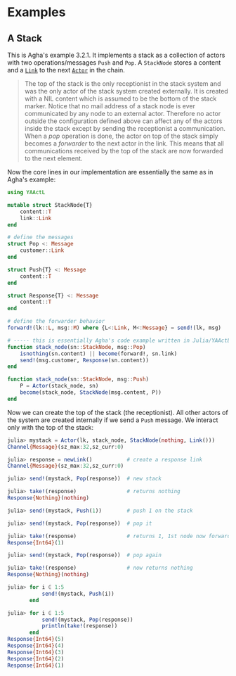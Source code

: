 # Examples

## A Stack

This is Agha's example 3.2.1. It implements a stack as a collection of actors with two operations/messages `Push` and `Pop`. A `StackNode` stores a content and a [`Link`](@ref) to the next [`Actor`](@ref) in the chain.

> The top of the stack is the only receptionist in the stack system and was the only actor of the stack system created externally. It is created with a NIL content which is assumed to be the bottom of the stack marker. Notice that no mail address of a stack node is ever communicated by any node to an external actor. Therefore no actor outside the configuration defined above can affect any of the actors inside the stack except by sending the receptionist a communication. When a *pop* operation is done, the actor on top of the stack simply becomes a *forwarder* to the next actor in the link. This means that all communications received by the top of the stack are now forwarded to the next element.

Now the core lines in our implementation are essentially the same as in Agha's example:

```julia
using YAActL

mutable struct StackNode{T}
    content::T
    link::Link
end

# define the messages
struct Pop <: Message
    customer::Link
end

struct Push{T} <: Message
    content::T
end

struct Response{T} <: Message
    content::T
end

# define the forwarder behavior
forward!(lk::L, msg::M) where {L<:Link, M<:Message} = send!(lk, msg)

# ----- this is essentially Agha's code example written in Julia/YAActL
function stack_node(sn::StackNode, msg::Pop)
    isnothing(sn.content) || become(forward!, sn.link)
    send!(msg.customer, Response(sn.content))
end

function stack_node(sn::StackNode, msg::Push)
    P = Actor(stack_node, sn)
    become(stack_node, StackNode(msg.content, P))
end
```

Now we can create the top of the stack (the receptionist). All other actors of the system are created internally if we send a `Push` message. We interact only with the top of the stack:

```julia
julia> mystack = Actor(lk, stack_node, StackNode(nothing, Link()))
Channel{Message}(sz_max:32,sz_curr:0)

julia> response = newLink()           # create a response link
Channel{Message}(sz_max:32,sz_curr:0)

julia> send!(mystack, Pop(response))  # new stack

julia> take!(response)                # returns nothing
Response{Nothing}(nothing)

julia> send!(mystack, Push(1))        # push 1 on the stack

julia> send!(mystack, Pop(response))  # pop it

julia> take!(response)                # returns 1, 1st node now forwards messages
Response{Int64}(1)

julia> send!(mystack, Pop(response))  # pop again

julia> take!(response)                # now returns nothing
Response{Nothing}(nothing)

julia> for i ∈ 1:5
           send!(mystack, Push(i))
       end

julia> for i ∈ 1:5
           send!(mystack, Pop(response))
           println(take!(response))
       end
Response{Int64}(5)
Response{Int64}(4)
Response{Int64}(3)
Response{Int64}(2)
Response{Int64}(1)
```
